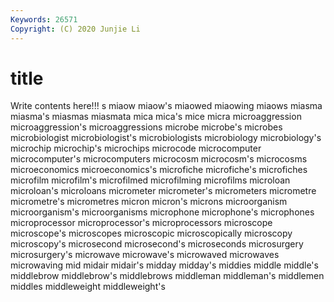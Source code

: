 ```yaml
---
Keywords: 26571
Copyright: (C) 2020 Junjie Li
---
```


# title

Write contents here!!!
s
miaow 
miaow's 
miaowed 
miaowing 
miaows 
miasma 
miasma's 
miasmas 
miasmata 
mica
mica's 
mice 
micra 
microaggression 
microaggression's 
microaggressions 
microbe 
microbe's 
microbes 
microbiologist
microbiologist's 
microbiologists 
microbiology 
microbiology's 
microchip 
microchip's 
microchips 
microcode 
microcomputer 
microcomputer's
microcomputers 
microcosm 
microcosm's 
microcosms 
microeconomics 
microeconomics's 
microfiche 
microfiche's 
microfiches 
microfilm
microfilm's 
microfilmed 
microfilming 
microfilms 
microloan 
microloan's 
microloans 
micrometer 
micrometer's 
micrometers
micrometre 
micrometre's 
micrometres 
micron 
micron's 
microns 
microorganism 
microorganism's 
microorganisms 
microphone
microphone's 
microphones 
microprocessor 
microprocessor's 
microprocessors 
microscope 
microscope's 
microscopes 
microscopic 
microscopically
microscopy 
microscopy's 
microsecond 
microsecond's 
microseconds 
microsurgery 
microsurgery's 
microwave 
microwave's 
microwaved
microwaves 
microwaving 
mid 
midair 
midair's 
midday 
midday's 
middies 
middle 
middle's
middlebrow 
middlebrow's 
middlebrows 
middleman 
middleman's 
middlemen 
middles 
middleweight 
middleweight's 
